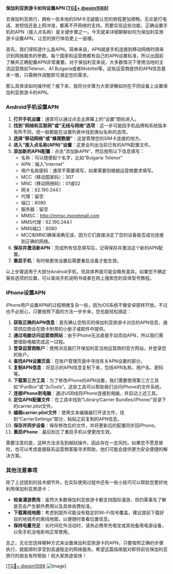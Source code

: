 **保加利亚旅游卡如何设置APN [[TG💪+ @esim1088](https://t.me/s/esim1088)]**

去保加利亚旅行，拥有一张本地的SIM卡无疑能让您的旅程更加顺畅。无论是打电话、发短信还是上网冲浪，都离不开网络的支持。而要实现这些功能，正确设置手机的APN（接入点名称）是关键步骤之一。今天就来详细聊聊如何为保加利亚旅游卡设置APN，让您的旅行体验更上一层楼。

首先，我们得知道什么是APN。简单来说，APN就是手机连接到移动网络时用来识别网络服务的参数。每个国家和运营商都有自己的APN设置标准，所以出国前了解并正确配置APN非常重要。对于保加利亚来说，大多数情况下使用当地的主流运营商如Telenor、A1 Bulgaria或者Mobiltel等，这些运营商提供的APN信息基本一致，只需稍作调整即可满足您的需求。

那么具体该如何操作呢？接下来，我将分步骤为大家讲解如何在不同设备上设置保加利亚旅游卡的APN。

### Android手机设置APN

1. **打开手机设置**：通常可以通过点击主屏幕上的“设置”图标进入。
2. **找到“网络和互联网”或“无线与网络”选项**：这一步可能因手机品牌和系统版本有所不同，但一般都能在设置列表中找到类似名称的选项。
3. **选择“移动网络”或“蜂窝数据”**：这是管理您的SIM卡连接的地方。
4. **进入“接入点名称(APN)”设置**：这里会列出当前已有的APN配置文件。
5. **添加新的APN配置**：点击“添加新APN”，然后按照以下信息填写：
   - 名称：可以随便起个名字，比如“Bulgaria Telenor”
   - APN：输入“internet”
   - 用户名和密码：通常不需要填写，如果需要则根据运营商要求填写。
   - MCC（移动国家码）：307
   - MNC（移动网络码）：01或02
   - 网关：62.190.244.1
   - 代理：留空
   - 端口：8080
   - 服务器：留空
   - MMSC：http://mmsc.monetmall.com
   - MMS代理：62.190.244.1
   - MMS端口：8080
   - MCC和MNC确保准确无误，因为它们直接决定了您的设备能否成功连接到正确的网络。
6. **保存并激活新APN**：完成所有信息填写后，记得保存并激活这个新的APN配置。
7. **重启手机**：有时候更改设置后需要重启设备才能生效。

以上步骤适用于大部分Android手机，但具体界面可能会略有差异。如果您不确定某些选项的位置，可以查阅手机说明书或者在网上搜索您的具体型号教程。

### iPhone设置APN

iPhone用户设置APN的过程稍微复杂一些，因为iOS系统不像安卓那样开放。不过也不必担心，只要按照下面的方法一步步来，您也能轻松搞定：

1. **获取正确的APN信息**：首先确认您购买的保加利亚旅游卡对应的APN信息，通常供应商会在随卡附带的小册子或邮件中提供。
2. **通过电脑访问运营商网站**：由于iPhone无法直接手动添加APN，所以我们需要借助电脑完成这一过程。
3. **登录运营商账户**：使用浏览器打开保加利亚当地运营商的官方网站，并登录您的账户。
4. **查找APN设置页面**：在账户管理页面中寻找有关APN设置的部分。
5. **复制APN信息**：将显示的APN信息复制下来，包括APN名称、用户名、密码等。
6. **下载第三方工具**：为了修改iPhone的APN设置，我们需要使用第三方工具如“iFunBox”或“3uTools”。这些工具可以帮助我们访问iPhone的文件系统。
7. **连接iPhone到电脑**：通过USB线将iPhone连接到电脑，并启动上述工具。
8. **定位APN配置文件**：在工具中找到“Library/Carrier Bundles/iPhone/”目录下的carrier.plist文件。
9. **编辑carrier.plist文件**：使用文本编辑器打开该文件，找到“CarrierSettings”部分，粘贴之前复制的APN信息。
10. **保存并同步设备**：保存修改后的文件，并将更新后的配置同步回iPhone。
11. **重启iPhone**：最后别忘了重启手机以使更改生效。

需要注意的是，这种方法涉及到越狱操作，因此存在一定风险。如果您不愿意冒险，也可以考虑直接联系运营商客服寻求帮助，他们可能会提供更为安全便捷的解决方案。

### 其他注意事项

除了上述提到的技术细节外，在实际使用过程中还有一些小技巧可以帮助您更好地利用保加利亚旅游卡：

- **检查漫游费用**：虽然大多数保加利亚旅游卡都支持国际漫游，但仍需事先了解是否会产生额外费用以及具体收费标准。
- **下载离线地图**：考虑到国外可能没有稳定的Wi-Fi信号覆盖，建议提前下载好目的地城市的离线地图，以便随时查看位置信息。
- **保持电量充足**：长时间在外活动时，请务必携带充电宝或其他备用电源设备，以免手机没电影响正常使用。

总之，无论您选择哪种方式来设置保加利亚旅游卡的APN，只要按照正确的步骤执行，就能顺利享受到高速稳定的网络服务。希望这篇指南能对即将前往保加利亚旅行的朋友有所帮助！祝大家旅途愉快！

[[TG💪+ @esim1088](https://t.me/s/esim1088) ![Image](https://i.postimg.cc/4NQfJmqS/Snipaste-2025-05-13-00-14-12.png)]